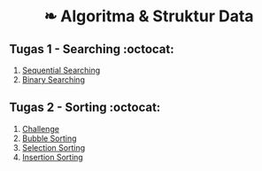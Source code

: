 <h1 align=center> ❧ Algoritma & Struktur Data </h1>

## Tugas 1 - Searching :octocat:
1. <a href="Searching/Sequential Searching.c"> Sequential Searching </a><br>
2. <a href="https://github.com/kireikireina/Tugas-ASD/blob/5b0c4137a30049c3fe7d97fe962e7f0b877700f6/Searching/Binary/README.md"> Binary Searching </a><br>

## Tugas 2 - Sorting :octocat:<br>
1. <a href="Sorting/Challenge.c"> Challenge </a><br>
2. <a href="https://github.com/kireikireina/Tugas-ASD/blob/641cbc84fbee527857e6773e542bdf319e357b26/Sorting/Bubble%20Sorting/README.md"> Bubble Sorting </a><br>
3. <a href="https://github.com/kireikireina/Tugas-ASD/blob/37836c06b81bee0d716b54a466e4df3fa05d21b5/Sorting/Selection%20Sorting/README.md"> Selection Sorting </a><br>
4. <a href="https://github.com/kireikireina/Tugas-ASD/blob/d030f5bd4f99e8b9da1f0f13aa92c4b08ae29ea3/Sorting/Insertion%20Sorting/README.md"> Insertion Sorting </a><br>


